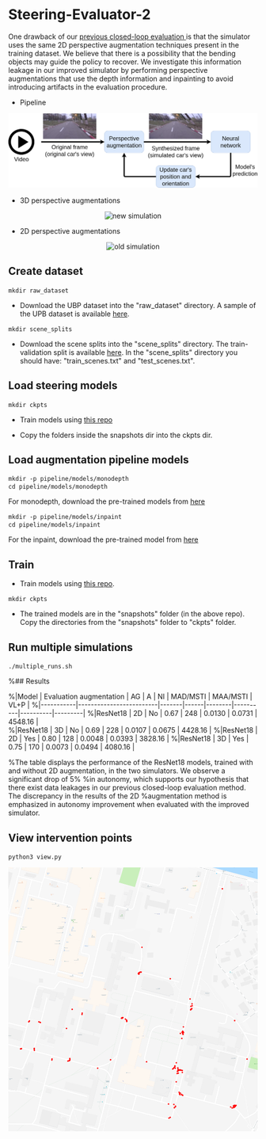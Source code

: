 # Steering-Evaluator-2

One drawback of our <a href='https://github.com/RobertSamoilescu/Steering-Evaluator-1'> previous closed-loop evaluation </a> is that the simulator uses the same 2D perspective augmentation techniques present in the training dataset. We believe that there is a possibility that the bending objects may guide the policy to recover. We investigate this information leakage in our improved simulator by performing perspective augmentations that use the depth information and inpainting to avoid introducing artifacts in the evaluation procedure.

* Pipeline
<p align='center'>
  <img src='sample/simulator.png' alt='pipeline' />
</p>

* 3D perspective augmentations
<p align='center'>
  <img src='sample/new_sim.gif' alt='new simulation' />
</p>

* 2D perspective augmentations
<p align='center'>
  <img src='sample/old_sim.gif' alt='old simulation' />
</p>


## Create dataset

```shell
mkdir raw_dataset
```

* Download the UBP dataset into the "raw_dataset" directory. A sample of the UPB dataset is available <a href="https://drive.google.com/drive/folders/1p_2-_Xo-Wd9MCnkYqPfGyKs2BnbeApqn?usp=sharing">here</a>.

```shell
mkdir scene_splits
```

* Download the scene splits into the "scene_splits" directory. The train-validation split is available <a href="https://github.com/RobertSamoilescu/UPB-Dataset-Split">here</a>.
In the "scene_splits" directory you should have: "train_scenes.txt" and "test_scenes.txt".


## Load steering models

```shell
mkdir ckpts
```

* Train models using <a href="https://github.com/RobertSamoilescu/Steering-Network-1">this repo</a>

* Copy the folders inside the snapshots dir into the ckpts dir.


## Load augmentation pipeline models

```shell
mkdir -p pipeline/models/monodepth
cd pipeline/models/monodepth
```
For monodepth, download the pre-trained models from <a href='https://drive.google.com/drive/folders/18kTR4PaRlQIeEFJ2gNkiXYnFcTfyrRNH?usp=sharing'>here</a>

```shell
mkdir -p pipeline/models/inpaint
cd pipeline/models/inpaint
```
For the inpaint, download the pre-trained model from <a href='https://drive.google.com/drive/folders/1oeVxVnR5BIZ1QM-ClY6Xa4CogxTQzmZx?usp=sharing'>here</a>



## Train

* Train models using <a href='https://github.com/RobertSamoilescu/Steering-Network-1'>this repo</a>.
```shell
mkdir ckpts
```
* The trained models are in the "snapshots" folder (in the above repo). Copy the directories from the "snapshots" folder to "ckpts" folder.


## Run multiple simulations
```shell
./multiple_runs.sh
```

%## Results

%|Model      | Evaluation augmentation |  AG   | A    | NI     | MAD/MSTI | MAA/MSTI | VL+P    |
%|-----------|-------------------------|-------|------|--------|----------|----------|---------|
%|ResNet18   |       2D                | No    | 0.67 |  248   |  0.0130  | 0.0731   | 4548.16 |  
%|ResNet18   |       3D                | No    | 0.69 |  228   |  0.0107  | 0.0675   | 4428.16 |
%|ResNet18   |       2D                | Yes   | 0.80 |  128   |  0.0048  | 0.0393   | 3828.16 |
%|ResNet18   |       3D                | Yes   | 0.75 |  170   |  0.0073  | 0.0494   | 4080.16 |  

%The table displays the performance of the ResNet18 models, trained with and without 2D augmentation, in the two simulators. We observe a significant drop of 5% %in autonomy, which supports our hypothesis that there exist data leakages in our previous closed-loop evaluation method. The discrepancy in the results of the 2D %augmentation method is emphasized in autonomy improvement when evaluated with the improved simulator.

## View intervention points
```shell
python3 view.py
```
<p align='center'>
  <img src='https://github.com/RobertSamoilescu/Steering-Evaluator-1/blob/master/sample/interventions.png' alt='example intervention points' width=512/>
</p>
